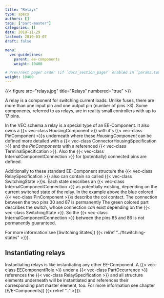 ```yaml
---
title: "Relays"
type: specs
authors: []
tags: ["part-master"]
categories: []
date: 2018-11-29
lastmod: 2019-03-07
draft: false

menu:
  vec-guidelines:
    parent: ee-components
    weight: 10400

# Prev/next pager order (if `docs_section_pager` enabled in `params.toml`)
weight: 10400
---
```

{{< figure src="relays.jpg" title="Relays" numbered="true" >}}

A relay is a component for switching current loads. Unlike fuses, there are more than one input pin and one output pin (number of pins >3). Some components, referred to as relays, are in reality small controllers with up to 17 pins.

In the VEC schema a relay is a special type of an EE-Component. It also owns a {{< vec-class HousingComponent >}} with it's {{< vec-class PinComponent >}}s underneath where these *HousingComponent* can be defined more detailed with a {{< vec-class ConnectorHousingSpecification >}} and the *PinComponents* with a referenced {{< vec-class TerminalSpecification >}}. Also the {{< vec-class InternalComponentConnection >}} for (potentially) connected pins are defined.

Additionally to these standard EE-Component structure the {{< vec-class RelaySpecification >}} also can contain so called {{< vec-class SwitchingState >}}s. Each state describes an {{< vec-class InternalComponentConnection >}} as potentially existing, depending on the current switched state of the relay. In the example above the blue colored {{< vec-class PinComponent >}}s describe the coi contact. The connection between the two pins 30 and 87 is permanently The green colored part describes the switch, whose connection *can* exist depending on the {{< vec-class SwitchingState >}}. So the {{< vec-class InternalComponentConnection >}} between the pins 85 and 86 is not permanently guaranteed.

For more information see [Switching States]( {{< relref "../#switching-states" >}}).

## Instantiating relays 

Instantiating relays is like instantiating any other EE-Component. A {{< vec-class EEComponentRole >}} under a {{< vec-class PartOccurrence >}} references the {{< vec-class RelaySpecification >}} and all structure elements underneath will be instantiated and references their corresponding part master element, too. For more information see chapter [E/E-Components]( {{< relref ".." >}}).
